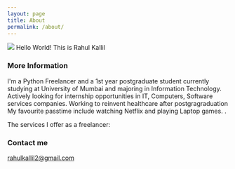 ```yaml
---
layout: page
title: About
permalink: /about/
---
```


<a href="{{ site.baseurl }}/" class="site-avatar"><img src="{{ site.avatar }}" /></a>
Hello World! This is Rahul Kallil

### More Information

I'm a Python Freelancer and a 1st year postgraduate student currently studying at University of Mumbai and majoring in Information Technology. Actively looking for internship opportunities in IT, Computers, Software services companies. Working to reinvent healthcare after postgragraduation
My favourite passtime include watching Netflix and playing Laptop games. .

The services I offer as a freelancer:

### Contact me

[rahulkallil2@gmail.com](mailto:email@domain.com)
